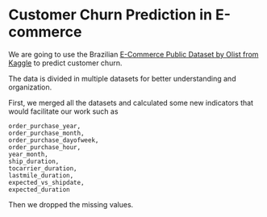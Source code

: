 # Customer Churn Prediction in E-commerce

We are going to use the Brazilian [E-Commerce Public Dataset by Olist from Kaggle](https://www.kaggle.com/olistbr/brazilian-ecommerce) to predict customer churn.

The data is divided in multiple datasets for better understanding and organization. 

First, we merged all the datasets and calculated some new indicators that would facilitate our work  such as
```
order_purchase_year, 
order_purchase_month, 
order_purchase_dayofweek, 
order_purchase_hour, 
year_month, 
ship_duration, 
tocarrier_duration, 
lastmile_duration, 
expected_vs_shipdate, 
expected_duration

```
Then we dropped the missing values.


